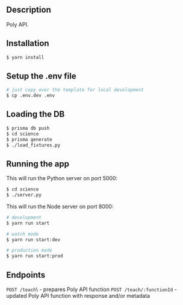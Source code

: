 ## Description

Poly API.

## Installation

```bash
$ yarn install
```

## Setup the .env file

```bash
# just copy over the template for local development
$ cp .env.dev .env
```

## Loading the DB

```bash
$ prisma db push
$ cd science
$ prisma generate
$ ./load_fixtures.py
```

## Running the app

This will run the Python server on port 5000:

```bash
$ cd science
$ ./server.py
```

This will run the Node server on port 8000:

```bash
# development
$ yarn run start

# watch mode
$ yarn run start:dev

# production mode
$ yarn run start:prod
```

## Endpoints

`POST /teach`\ - prepares Poly API function
`POST /teach/:functionId` - updated Poly API function with response and/or metadata

